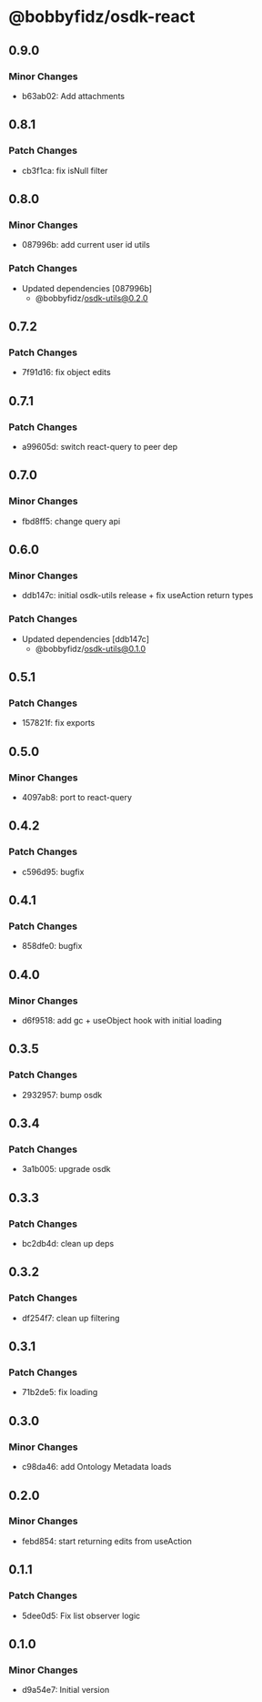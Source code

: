 # @bobbyfidz/osdk-react

## 0.9.0

### Minor Changes

- b63ab02: Add attachments

## 0.8.1

### Patch Changes

- cb3f1ca: fix isNull filter

## 0.8.0

### Minor Changes

- 087996b: add current user id utils

### Patch Changes

- Updated dependencies [087996b]
    - @bobbyfidz/osdk-utils@0.2.0

## 0.7.2

### Patch Changes

- 7f91d16: fix object edits

## 0.7.1

### Patch Changes

- a99605d: switch react-query to peer dep

## 0.7.0

### Minor Changes

- fbd8ff5: change query api

## 0.6.0

### Minor Changes

- ddb147c: initial osdk-utils release + fix useAction return types

### Patch Changes

- Updated dependencies [ddb147c]
    - @bobbyfidz/osdk-utils@0.1.0

## 0.5.1

### Patch Changes

- 157821f: fix exports

## 0.5.0

### Minor Changes

- 4097ab8: port to react-query

## 0.4.2

### Patch Changes

- c596d95: bugfix

## 0.4.1

### Patch Changes

- 858dfe0: bugfix

## 0.4.0

### Minor Changes

- d6f9518: add gc + useObject hook with initial loading

## 0.3.5

### Patch Changes

- 2932957: bump osdk

## 0.3.4

### Patch Changes

- 3a1b005: upgrade osdk

## 0.3.3

### Patch Changes

- bc2db4d: clean up deps

## 0.3.2

### Patch Changes

- df254f7: clean up filtering

## 0.3.1

### Patch Changes

- 71b2de5: fix loading

## 0.3.0

### Minor Changes

- c98da46: add Ontology Metadata loads

## 0.2.0

### Minor Changes

- febd854: start returning edits from useAction

## 0.1.1

### Patch Changes

- 5dee0d5: Fix list observer logic

## 0.1.0

### Minor Changes

- d9a54e7: Initial version
